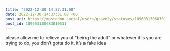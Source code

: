 ```yaml
---
title: "2022-12-30 14:37:31.68"
date: 2022-12-30 14:37:31.68 +00
post_uri: https://mastodon.social/users/gravely/statuses/109603130683010531
post_id: 109603130683010531
---
```

please allow me to relieve you of "being the adult" or whatever it is you are trying to do, you don’t gotta do it, it’s a fake idea


